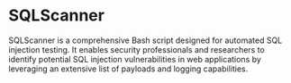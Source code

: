 # SQLScanner
SQLScanner is a comprehensive Bash script designed for automated SQL injection testing. It enables security professionals and researchers to identify potential SQL injection vulnerabilities in web applications by leveraging an extensive list of payloads and logging capabilities.

